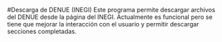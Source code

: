 #Descarga de DENUE (INEGI)
Este programa permite descargar archivos del DENUE desde la página del INEGI. Actualmente es funcional pero se tiene que mejorar la interacción con el usuario y permitir descargar secciones completadas.
